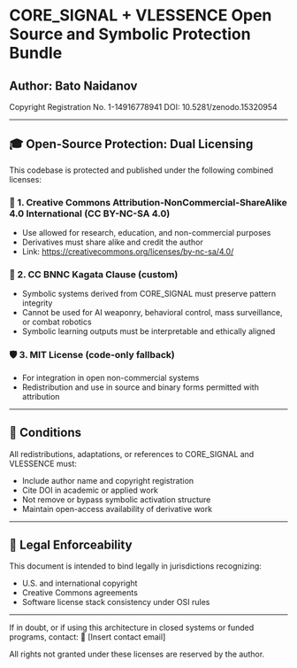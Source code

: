 
# CORE_SIGNAL + VLESSENCE Open Source and Symbolic Protection Bundle

## Author: Bato Naidanov
Copyright Registration No. 1-14916778941
DOI: 10.5281/zenodo.15320954

---

## 🎓 Open-Source Protection: Dual Licensing

This codebase is protected and published under the following combined licenses:

### 📜 1. Creative Commons Attribution-NonCommercial-ShareAlike 4.0 International (CC BY-NC-SA 4.0)
- Use allowed for research, education, and non-commercial purposes
- Derivatives must share alike and credit the author
- Link: https://creativecommons.org/licenses/by-nc-sa/4.0/

### 🧠 2. CC BNNC Kagata Clause (custom)
- Symbolic systems derived from CORE_SIGNAL must preserve pattern integrity
- Cannot be used for AI weaponry, behavioral control, mass surveillance, or combat robotics
- Symbolic learning outputs must be interpretable and ethically aligned

### 🛡️ 3. MIT License (code-only fallback)
- For integration in open non-commercial systems
- Redistribution and use in source and binary forms permitted with attribution

---

## 🔏 Conditions

All redistributions, adaptations, or references to CORE_SIGNAL and VLESSENCE must:
- Include author name and copyright registration
- Cite DOI in academic or applied work
- Not remove or bypass symbolic activation structure
- Maintain open-access availability of derivative work

---

## 🔐 Legal Enforceability

This document is intended to bind legally in jurisdictions recognizing:
- U.S. and international copyright
- Creative Commons agreements
- Software license stack consistency under OSI rules

---

If in doubt, or if using this architecture in closed systems or funded programs, contact:
📧 [Insert contact email]

All rights not granted under these licenses are reserved by the author.
